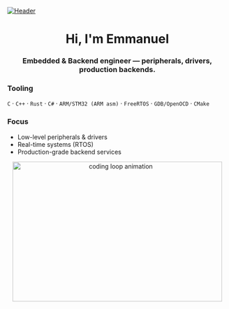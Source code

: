 [![Header](https://giffiles.alphacoders.com/212/212812.gif)](https://emmanuelepp.com/)
<h1 align="center">Hi, I'm Emmanuel</h1>
<h3 align="center">Embedded & Backend engineer — peripherals, drivers, production backends.</h3>

### Tooling
`C` · `C++` · `Rust` · `C#` · `ARM/STM32 (ARM asm)` · `FreeRTOS` · `GDB/OpenOCD` · `CMake`

### Focus
- Low-level peripherals & drivers  
- Real-time systems (RTOS)  
- Production-grade backend services

<!-- Optional visual -->
<p align="center">
  <img src="https://animesher.com/orig/2/204/2045/20456/animesher.com_gif-ghost-in-the-shell-coding-2045678.gif"
       alt="coding loop animation" width="480" height="320">
</p>

